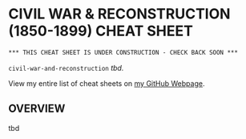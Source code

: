 # CIVIL WAR & RECONSTRUCTION (1850-1899) CHEAT SHEET

```txt
*** THIS CHEAT SHEET IS UNDER CONSTRUCTION - CHECK BACK SOON ***
```

`civil-war-and-reconstruction` _tbd._

View my entire list of cheat sheets on
[my GitHub Webpage](https://jeffdecola.github.io/my-cheat-sheets/).

## OVERVIEW

tbd
